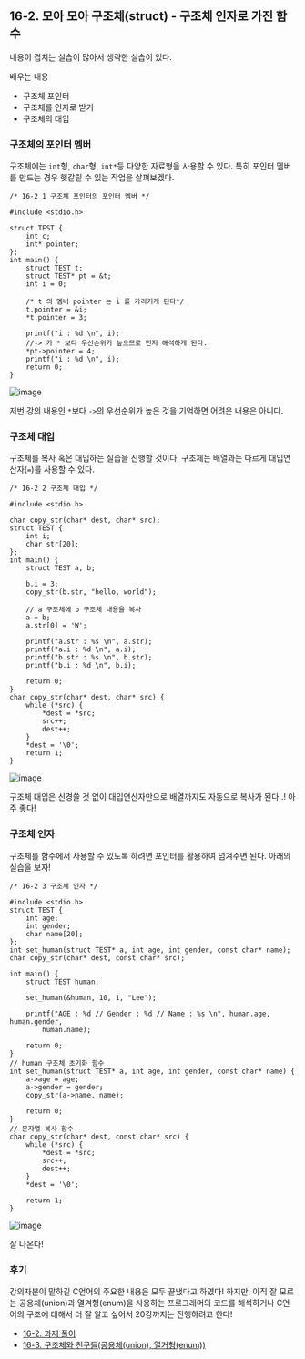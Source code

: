 ## 16-2. 모아 모아 구조체(struct) - 구조체 인자로 가진 함수

내용이 겹치는 실습이 많아서 생략한 실습이 있다.

배우는 내용

- 구조체 포인터
- 구조체를 인자로 받기
- 구조체의 대입

### 구조체의 포인터 멤버

구조체에는 `int`형, `char`형, `int*`등 다양한 자료형을 사용할 수 있다. 특히 포인터 멤버를 만드는 경우 햇갈릴 수 있는 작업을 살펴보겠다.

```
/* 16-2 1 구조체 포인터의 포인터 멤버 */

#include <stdio.h>

struct TEST {
	int c;
	int* pointer;
};
int main() {
	struct TEST t;
	struct TEST* pt = &t;
	int i = 0;

	/* t 의 멤버 pointer 는 i 를 가리키게 된다*/
	t.pointer = &i;
	*t.pointer = 3;

	printf("i : %d \n", i);
	//-> 가 * 보다 우선순위가 높으므로 먼저 해석하게 된다.
	*pt->pointer = 4;
	printf("i : %d \n", i);
	return 0;
}
```

![image](https://github.com/ii200400/IT_Skill_Question/assets/19484971/eced8440-e2f8-42ed-98e4-9d7715a91e3a)

저번 강의 내용인 `*`보다 `->`의 우선순위가 높은 것을 기억하면 어려운 내용은 아니다.

### 구조체 대입

구조체를 복사 혹은 대입하는 실습을 진행할 것이다. 구조체는 배열과는 다르게 대입연산자(`=`)를 사용할 수 있다.

```
/* 16-2 2 구조체 대입 */

#include <stdio.h>

char copy_str(char* dest, char* src);
struct TEST {
	int i;
	char str[20];
};
int main() {
	struct TEST a, b;

	b.i = 3;
	copy_str(b.str, "hello, world");

	// a 구조체에 b 구조체 내용을 복사
	a = b;
	a.str[0] = 'W';

	printf("a.str : %s \n", a.str);
	printf("a.i : %d \n", a.i);
	printf("b.str : %s \n", b.str);
	printf("b.i : %d \n", b.i);

	return 0;
}
char copy_str(char* dest, char* src) {
	while (*src) {
		*dest = *src;
		src++;
		dest++;
	}
	*dest = '\0';
	return 1;
}
```

![image](https://github.com/ii200400/IT_Skill_Question/assets/19484971/f04cb474-d4c3-47bd-96cd-ff36390831f9)

구조체 대입은 신경쓸 것 없이 대입연산자만으로 배열까지도 자동으로 복사가 된다..! 아주 좋다!

### 구조체 인자

구조체를 함수에서 사용할 수 있도록 하려면 포인터를 활용하여 넘겨주면 된다. 아래의 실습을 보자!

```
/* 16-2 3 구조체 인자 */

#include <stdio.h>
struct TEST {
	int age;
	int gender;
	char name[20];
};
int set_human(struct TEST* a, int age, int gender, const char* name);
char copy_str(char* dest, const char* src);

int main() {
	struct TEST human;

	set_human(&human, 10, 1, "Lee");

	printf("AGE : %d // Gender : %d // Name : %s \n", human.age, human.gender,
		human.name);

	return 0;
}
// human 구조체 초기화 함수
int set_human(struct TEST* a, int age, int gender, const char* name) {
	a->age = age;
	a->gender = gender;
	copy_str(a->name, name);

	return 0;
}
// 문자열 복사 함수
char copy_str(char* dest, const char* src) {
	while (*src) {
		*dest = *src;
		src++;
		dest++;
	}
	*dest = '\0';

	return 1;
}
```

![image](https://github.com/ii200400/IT_Skill_Question/assets/19484971/e103f0e4-2da4-44c7-867f-c12e1efc8fc0)

잘 나온다!

### 후기

강의자분이 말하길 C언어의 주요한 내용은 모두 끝냈다고 하였다! 하지만, 아직 잘 모르는 공용체(union)과 열겨형(enum)을 사용하는 프로그래머의 코드를 해석하거나 C언어의 구조에 대해서 더 잘 알고 싶어서 20강까지는 진행하려고 한다!

- [16-2. 과제 풀이](./16-2.project.md)
- [16-3. 구조체와 친구들(공용체(union), 열거형(enum))](./16-3.md)
